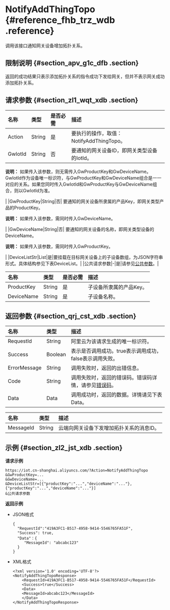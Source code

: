 # NotifyAddThingTopo {#reference_fhb_trz_wdb .reference}

调用该接口通知网关设备增加拓扑关系。

## 限制说明 {#section_apv_g1c_dfb .section}

返回的成功结果只表示添加拓扑关系的指令成功下发给网关，但并不表示网关成功添加拓扑关系。

## 请求参数 {#section_zl1_wqt_xdb .section}

|名称|类型|是否必需|描述|
|:-|:-|:---|:-|
|Action|String|是|要执行的操作，取值：NotifyAddThingTopo。|
|GwIotId|String|否| 要通知的网关设备ID，即网关类型设备的IotId。

 **说明：** 如果传入该参数，则无需传入GwProductKey和GwDeviceName。GwIotId作为设备唯一标识符，与GwProductKey和GwDeviceName组合是一一对应的关系。如果您同时传入GwIotId和GwProductKey与GwDeviceName组合，则以GwIotId为准。

 |
|GwProductKey|String|否| 要通知的网关设备所隶属的产品Key，即网关类型产品的ProductKey。

 **说明：** 如果传入该参数，需同时传入GwDeviceName。

 |
|GwDeviceName|String|否| 要通知的网关设备的名称，即网关类型设备的DeviceName。

 **说明：** 如果传入该参数，需同时传入GwProductKey。

 |
|DeviceListStr|List|是|要挂载在目标网关设备上的子设备数组，为JSON字符串形式。具体结构参见下表DeviceList。|
|公共请求参数|-|是|请参见[公共参数](intl.zh-CN/云端开发指南/云端API参考/公共参数.md#)。|

|名称|类型|是否必需|描述|
|:-|:-|:---|:-|
|ProductKey|String|是|子设备所隶属的产品Key。|
|DeviceName|String|是|子设备名称。|

## 返回参数 {#section_qrj_cst_xdb .section}

|名称|类型|描述|
|:-|:-|:-|
|RequestId|String|阿里云为该请求生成的唯一标识符。|
|Success|Boolean|表示是否调用成功。true表示调用成功，false表示调用失败。|
|ErrorMessage|String|调用失败时，返回的出错信息。|
|Code|String|调用失败时，返回的错误码。错误码详情，请参见[错误码](intl.zh-CN/云端开发指南/云端API参考/错误码.md#)。|
|Data|Data|调用成功时，返回的数据。详情请见下表Data。|

|名称|类型|描述|
|:-|:-|:-|
|MessageId|String|云端向网关设备下发增加拓扑关系的消息ID。|

## 示例 {#section_zl2_jst_xdb .section}

**请求示例**

```
https://iot.cn-shanghai.aliyuncs.com/?Action=NotifyAddThingTopo
&GwProductKey=...
&GwDeviceName=...
&DeviceListStr=[{"productKey":"...","deviceName":"..."},{"productKey":"...","deviceName":"..."}]
&公共请求参数
```

**返回示例**

-   JSON格式

    ```
    {
      "RequestId":"419A3FC1-B517-4958-9414-5546765FA51F",
      "Success": true,
      "Data"：{
    	 "MessageId": "abcabc123"
      }
    }
    ```

-   XML格式

    ```
    <?xml version='1.0' encoding='UTF-8'?>
    <NotifyAddThingTopoResponse>
        <RequestId>419A3FC1-B517-4958-9414-5546765FA51F</RequestId>
        <Success>true</Success>
        <Data>
    	<MessageId>abcabc123</MessageId>
        </Data>
    </NotifyAddThingTopoResponse>
    ```


